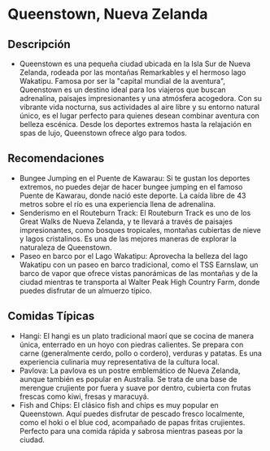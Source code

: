 # Queenstown, Nueva Zelanda

## Descripción
- Queenstown es una pequeña ciudad ubicada en la Isla Sur de Nueva Zelanda, rodeada por las montañas Remarkables y el hermoso lago Wakatipu. Famosa por ser la "capital mundial de la aventura", Queenstown es un destino ideal para los viajeros que buscan adrenalina, paisajes impresionantes y una atmósfera acogedora. Con su vibrante vida nocturna, sus actividades al aire libre y su entorno natural único, es el lugar perfecto para quienes desean combinar aventura con belleza escénica. Desde los deportes extremos hasta la relajación en spas de lujo, Queenstown ofrece algo para todos.

## Recomendaciones
- Bungee Jumping en el Puente de Kawarau: Si te gustan los deportes extremos, no puedes dejar de hacer bungee jumping en el famoso Puente de Kawarau, donde nació este deporte. La caída libre de 43 metros sobre el río es una experiencia llena de adrenalina.
- Senderismo en el Routeburn Track: El Routeburn Track es uno de los Great Walks de Nueva Zelanda, y te llevará a través de paisajes impresionantes, como bosques tropicales, montañas cubiertas de nieve y lagos cristalinos. Es una de las mejores maneras de explorar la naturaleza de Queenstown.
- Paseo en barco por el Lago Wakatipu: Aprovecha la belleza del lago Wakatipu con un paseo en barco tradicional, como el TSS Earnslaw, un barco de vapor que ofrece vistas panorámicas de las montañas y de la ciudad mientras te transporta al Walter Peak High Country Farm, donde puedes disfrutar de un almuerzo típico.

## Comidas Típicas
- Hangi: El hangi es un plato tradicional maorí que se cocina de manera única, enterrado en un hoyo con piedras calientes. Se prepara con carne (generalmente cerdo, pollo o cordero), verduras y patatas. Es una experiencia culinaria muy representativa de la cultura local.
- Pavlova: La pavlova es un postre emblemático de Nueva Zelanda, aunque también es popular en Australia. Se trata de una base de merengue crujiente por fuera y suave por dentro, cubierta con frutas frescas como kiwi, fresas y maracuyá.
- Fish and Chips: El clásico fish and chips es muy popular en Queenstown. Aquí puedes disfrutar de pescado fresco localmente, como el hoki o el blue cod, acompañado de papas fritas crujientes. Perfecto para una comida rápida y sabrosa mientras paseas por la ciudad.
